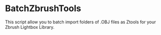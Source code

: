 # BatchZbrushTools
This script allow you to batch import folders of .OBJ files as Ztools for your Zbrush Lightbox Library.
